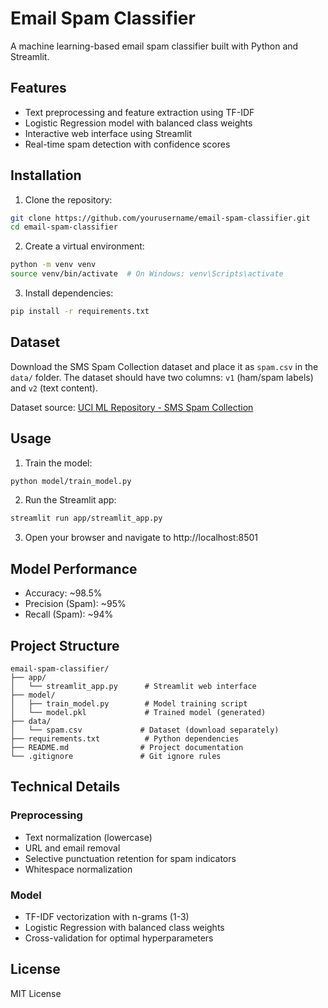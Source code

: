 # Email Spam Classifier

A machine learning-based email spam classifier built with Python and Streamlit.

## Features

- Text preprocessing and feature extraction using TF-IDF
- Logistic Regression model with balanced class weights
- Interactive web interface using Streamlit
- Real-time spam detection with confidence scores

## Installation

1. Clone the repository:
```bash
git clone https://github.com/yourusername/email-spam-classifier.git
cd email-spam-classifier
```

2. Create a virtual environment:
```bash
python -m venv venv
source venv/bin/activate  # On Windows: venv\Scripts\activate
```

3. Install dependencies:
```bash
pip install -r requirements.txt
```

## Dataset

Download the SMS Spam Collection dataset and place it as `spam.csv` in the `data/` folder.
The dataset should have two columns: `v1` (ham/spam labels) and `v2` (text content).

Dataset source: [UCI ML Repository - SMS Spam Collection](https://archive.ics.uci.edu/ml/datasets/SMS+Spam+Collection)

## Usage

1. Train the model:
```bash
python model/train_model.py
```

2. Run the Streamlit app:
```bash
streamlit run app/streamlit_app.py
```

3. Open your browser and navigate to http://localhost:8501

## Model Performance

- Accuracy: ~98.5%
- Precision (Spam): ~95%
- Recall (Spam): ~94%

## Project Structure

```
email-spam-classifier/
├── app/
│   └── streamlit_app.py      # Streamlit web interface
├── model/
│   ├── train_model.py        # Model training script
│   └── model.pkl             # Trained model (generated)
├── data/
│   └── spam.csv             # Dataset (download separately)
├── requirements.txt          # Python dependencies
├── README.md                # Project documentation
└── .gitignore               # Git ignore rules
```

## Technical Details

### Preprocessing
- Text normalization (lowercase)
- URL and email removal
- Selective punctuation retention for spam indicators
- Whitespace normalization

### Model
- TF-IDF vectorization with n-grams (1-3)
- Logistic Regression with balanced class weights
- Cross-validation for optimal hyperparameters

## License

MIT License